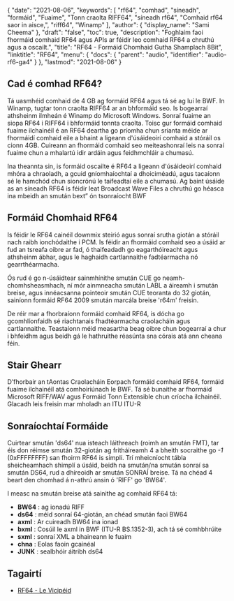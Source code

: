 {
  "date": "2021-08-06",
  "keywords": [
"rf64",
"comhad",
"síneadh",
"formáid",
"Fuaime",
"Tonn craolta RIFF64",
"síneadh rf64",
"Comhaid rf64 saor in aisce,",
"riff64",
"Winamp"
],
  "author": {
    "display_name": "Sami Cheema"
},
  "draft": "false",
  "toc": true,
  "description": "Foghlaim faoi fhormáid comhaid RF64 agus APIs ar féidir leo comhaid RF64 a chruthú agus a oscailt.",
  "title": "RF64 - Formáid Chomhaid Gutha Shamplach 8Bit",
  "linktitle": "RF64",
  "menu": {
    "docs": {
      "parent": "audio",
      "identifier": "audio-rf6-ga4"
}
},
  "lastmod": "2021-08-06"
}

## Cad é comhad RF64? ##

Tá uasmhéid comhaid de 4 GB ag formáid RF64 agus tá sé ag luí le BWF. In Winamp, tugtar tonn craolta RIFF64 ar an bhformáid seo. Is bogearraí athsheinm ilmheán é Winamp do Microsoft Windows. Sonraí fuaime an siopa RF64 i RIFF64 i bhformáid tonnta craolta. Toisc gur formáid comhaid fuaime ilchainéil é an RF64 deartha go príomha chun srianta méide ar fhormáidí comhaid eile a bhaint a ligeann d'úsáideoirí comhaid a stóráil os cionn 4GB. Cuireann an fhormáid comhaid seo meiteashonraí leis na sonraí fuaime chun a mhalartú idir ardáin agus feidhmchláir a chumasú.

Ina theannta sin, is formáid oscailte é RF64 a ligeann d'úsáideoirí comhaid mhóra a chraoladh, a gcuid gníomhaíochtaí a dhoiciméadú, agus tacaíonn sé le hamchód chun sioncrónú le taifeadtaí eile a chumasú. Ag baint úsáide as an síneadh RF64 is féidir leat Broadcast Wave Files a chruthú go héasca ina mbeidh an smután bext” ón tsonraíocht BWF


## Formáid Chomhaid RF64 ##

Is féidir le RF64 cainéil downmix steirió agus sonraí srutha giotán a stóráil nach raibh ionchódaithe i PCM. Is féidir an fhormáid comhaid seo a úsáid ar fud an tsreafa oibre ar fad, ó thaifeadadh go eagarthóireacht agus athsheinm ábhar, agus le haghaidh cartlannaithe fadtéarmacha nó gearrthéarmacha.

Ós rud é go n-úsáidtear sainmhínithe smután CUE go neamh-chomhsheasmhach, ní mór ainmneacha smután LABL a áireamh i smután breise, agus innéacsanna pointeoir smután CUE teoranta do 32 giotán, sainíonn formáid RF64 2009 smután marcála breise 'r64m' freisin.

De réir mar a fhorbraíonn formáid comhaid RF64, is dócha go gcomhlíonfaidh sé riachtanais fhadtéarmacha craolacháin agus cartlannaithe. Teastaíonn méid measartha beag oibre chun bogearraí a chur i bhfeidhm agus beidh gá le hathruithe réasúnta sna córais atá ann cheana féin.

## Stair Ghearr ##

D’fhorbair an tAontas Craolacháin Eorpach formáid comhaid RF64, formáid fuaime ilchainéil atá comhoiriúnach le BWF. Tá sé bunaithe ar fhormáid Microsoft RIFF/WAV agus Formáid Tonn Extensible chun críocha ilchainéil. Glacadh leis freisin mar mholadh an ITU ITU-R


## Sonraíochtaí Formáide ##

Cuirtear smután 'ds64' nua isteach láithreach (roimh an smután FMT), tar éis don réimse smután 32-giotán ag fritháireamh 4 a bheith socraithe go *-1* (0xFFFFFFFF) san fhoirm RF64 is simplí. Trí mheicníocht tábla sheicheamhach shimplí a úsáid, beidh na smután/na smután sonraí sa smután DS64, rud a dhíreoidh ar smután SONRAÍ breise. Tá na chéad 4 beart den chomhad á n-athrú ansin ó 'RIFF' go 'BW64'.

I measc na smután breise atá sainithe ag comhaid RF64 tá:

- **BW64** : ag ionadú RIFF
- **ds64** : méid sonraí 64-giotán, an chéad smután faoi BW64
- **axml** : Ar cuireadh BW64 ina ionad
- **bxml** : Cosúil le axml in BWF (ITU-R BS.1352-3), ach tá sé comhbhrúite
- **sxml** : sonraí XML a bhaineann le fuaim
- **chna** : Eolas faoin gcainéal
- **JUNK** : sealbhóir áitribh ds64

## Tagairtí ##

* [RF64 - Le Vicipéid](https://en.wikipedia.org/wiki/RF64)


